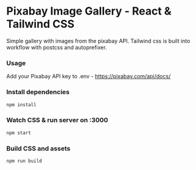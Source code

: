 # Pixabay Image Gallery - React & Tailwind CSS
Simple gallery with images from the pixabay API. Tailwind css is built into workflow with postcss and autoprefixer.

### Usage
Add your Pixabay API key to .env - https://pixabay.com/api/docs/

### Install dependencies
```js
npm install
```

### Watch CSS & run server on :3000
```js
npm start
```

### Build CSS and assets
```js
npm run build
```
